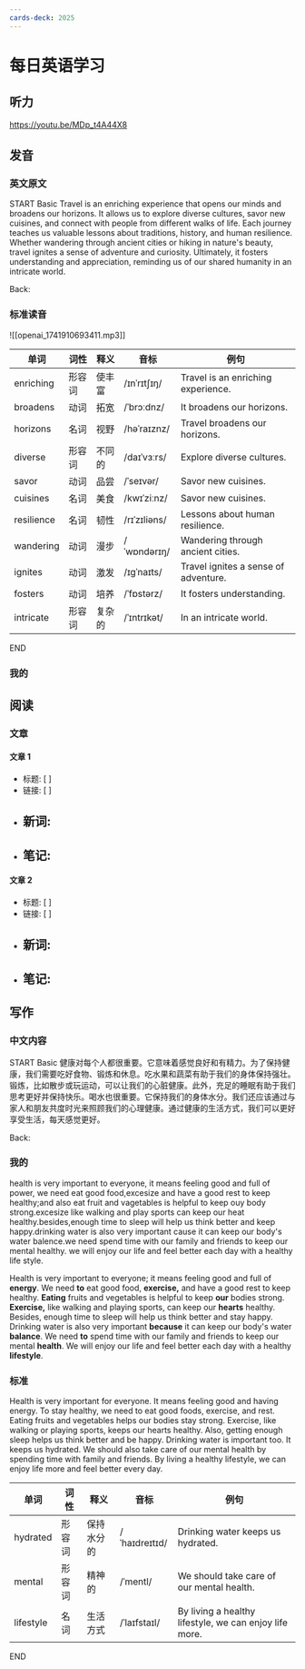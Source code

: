 ```yaml
---
cards-deck: 2025
---
```


# 每日英语学习

## 听力
https://youtu.be/MDp_t4A44X8

## 发音
### 英文原文 
START
Basic
Travel is an enriching   experience that opens our minds and broadens our horizons. It allows us to explore diverse cultures, savor new cuisines, and connect with people from different walks of life. Each journey teaches us valuable lessons about traditions, history, and human resilience. Whether wandering through ancient cities or hiking in nature's beauty, travel ignites a sense of adventure and curiosity. Ultimately, it fosters understanding and appreciation, reminding us of our shared humanity in an intricate world.

Back:
### 标准读音 

![[openai_1741910693411.mp3]]

| 单词         | 词性  | 释义  | 音标           | 例句                                   |
| ---------- | --- | --- | ------------ | ------------------------------------ |
| enriching  | 形容词 | 使丰富 | /ɪnˈrɪtʃɪŋ/  | Travel is an enriching experience.   |
| broadens   | 动词  | 拓宽  | /ˈbrɔːdnz/   | It broadens our horizons.            |
| horizons   | 名词  | 视野  | /həˈraɪznz/  | Travel broadens our horizons.        |
| diverse    | 形容词 | 不同的 | /daɪˈvɜːrs/  | Explore diverse cultures.            |
| savor      | 动词  | 品尝  | /ˈseɪvər/    | Savor new cuisines.                  |
| cuisines   | 名词  | 美食  | /kwɪˈziːnz/  | Savor new cuisines.                  |
| resilience | 名词  | 韧性  | /rɪˈzɪliəns/ | Lessons about human resilience.      |
| wandering  | 动词  | 漫步  | /ˈwɒndərɪŋ/  | Wandering through ancient cities.    |
| ignites    | 动词  | 激发  | /ɪɡˈnaɪts/   | Travel ignites a sense of adventure. |
| fosters    | 动词  | 培养  | /ˈfɒstərz/   | It fosters understanding.            |
| intricate  | 形容词 | 复杂的 | /ˈɪntrɪkət/  | In an intricate world.               |
<!--ID: 1741934179326-->
END
### 我的

## 阅读
### 文章
#### 文章 1
- 标题: [ ]
- 链接: [ ]
- 新词:
  - 
- 笔记:
  - 

#### 文章 2
- 标题: [ ]
- 链接: [ ]
- 新词:
  - 
- 笔记:
  - 

## 写作
### 中文内容
START
Basic
健康对每个人都很重要。它意味着感觉良好和有精力。为了保持健康，我们需要吃好食物、锻炼和休息。吃水果和蔬菜有助于我们的身体保持强壮。锻炼，比如散步或玩运动，可以让我们的心脏健康。此外，充足的睡眠有助于我们思考更好并保持快乐。喝水也很重要。它保持我们的身体水分。我们还应该通过与家人和朋友共度时光来照顾我们的心理健康。通过健康的生活方式，我们可以更好享受生活，每天感觉更好。

Back:
### 我的
health is very important to everyone, it means feeling good and full of power, we need eat good food,excesize and have a good rest to keep healthy;and also eat fruit and vagetables is helpful to keep ouy body strong.excesize like walking and play sports can keep our heat healthy.besides,enough time to sleep will help us think better and keep happy.drinking water is also very important cause it can keep our body's water balence.we need spend time with our family and friends to keep our mental healthy. we will enjoy our life and feel better each day with a healthy life style.

Health is very important to everyone; it means feeling good and full of **energy**. We need **to** eat good food, **exercise,** and have a good rest to keep healthy. **Eating** fruits and vegetables is helpful to keep **our** bodies strong. **Exercise,** like walking and playing sports, can keep our **hearts** healthy. Besides, enough time to sleep will help us think better and stay happy. Drinking water is also very important **because** it can keep our body's water **balance**. We need **to** spend time with our family and friends to keep our mental **health**. We will enjoy our life and feel better each day with a healthy **lifestyle**.
### 标准
Health is very important for everyone. It means feeling good and having energy. To stay healthy, we need to eat good foods, exercise, and rest. Eating fruits and vegetables helps our bodies stay strong. Exercise, like walking or playing sports, keeps our hearts healthy. Also, getting enough sleep helps us think better and be happy. Drinking water is important too. It keeps us hydrated. We should also take care of our mental health by spending time with family and friends. By living a healthy lifestyle, we can enjoy life more and feel better every day.

| 单词         | 词性   | 释义         | 音标           | 例句                                      |
|--------------|--------|--------------|----------------|-------------------------------------------|
| hydrated     | 形容词 | 保持水分的   | /ˈhaɪdreɪtɪd/ | Drinking water keeps us hydrated.         |
| mental       | 形容词 | 精神的       | /ˈmentl/      | We should take care of our mental health. |
| lifestyle    | 名词   | 生活方式     | /ˈlaɪfstaɪl/  | By living a healthy lifestyle, we can enjoy life more. |
<!--ID: 1741934179329-->
END